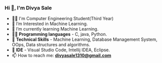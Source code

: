 ### Hi 👋, I'm Divya Sale

- 👩‍🎓 I'm Computer Engineering Student(Third Year)
- 👀 I’m Interested in Machine Learning. 
- 🌱 I’m currently learning Machine Learning.
- 👩‍💻 **Programming languages** - C, java, Python.
- 📍 **Technical Skills** - Machine Learning, Database Management System, OOps, Data structures and algorithms. 
- 📍 **IDE** - Visual Studio Code, Intellij IDEA, Eclipse.
- 📫 How to reach me: **divyasale1310@gmail.com**

